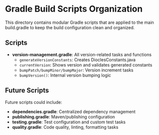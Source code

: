 # Gradle Build Scripts Organization

This directory contains modular Gradle scripts that are applied to the main build.gradle to keep the build configuration clean and organized.

## Scripts

* **version-management.gradle**: All version-related tasks and functions
  * `generateVersionConstants`: Creates DioclesConstants.java
  * `currentVersion`: Shows version and validates generated constants
  * `bumpPatch/bumpMinor/bumpMajor`: Version increment tasks
  * `bumpVersion()`: Internal version bumping logic

## Future Scripts

Future scripts could include:

* **dependencies.gradle**: Centralized dependency management
* **publishing.gradle**: Maven/publishing configuration
* **testing.gradle**: Test configuration and custom test tasks
* **quality.gradle**: Code quality, linting, formatting tasks
